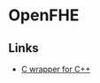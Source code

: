 # OpenFHE

## Links

- [C wrapper for C++](https://caiorss.github.io/C-Cpp-Notes/CwrapperToQtLibrary.html)